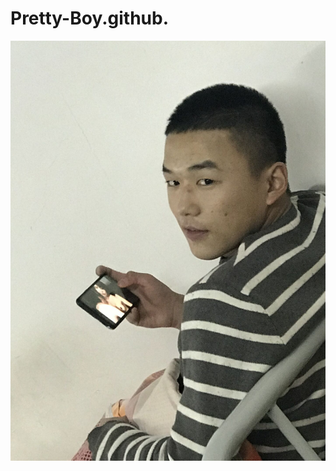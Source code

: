 # Pretty-Boy.github.
![image](https://github.com/Pretty-Boy/Pretty-Boy.github.io/blob/master/images/QQ%E5%9B%BE%E7%89%8720200303124443.jpg)
